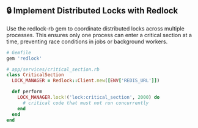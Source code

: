 ## 🔒 Implement Distributed Locks with Redlock

Use the redlock-rb gem to coordinate distributed locks across multiple processes. This ensures only one process can enter a critical section at a time, preventing race conditions in jobs or background workers.

```ruby
# Gemfile
gem 'redlock'

# app/services/critical_section.rb
class CriticalSection
  LOCK_MANAGER = Redlock::Client.new([ENV['REDIS_URL']])

  def perform
    LOCK_MANAGER.lock!('lock:critical_section', 2000) do
      # critical code that must not run concurrently
    end
  end
end
```